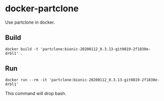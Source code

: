 # docker-partclone
Use partclone in docker.

Build
-----

```
docker build -t 'partclone:bionic-20200112_0.3.13-git0819-2f1830e-drbl1' .
```

Run
---

```
docker run --rm -it 'partclone:bionic-20200112_0.3.13-git0819-2f1830e-drbl1'
```
This command will drop bash.
